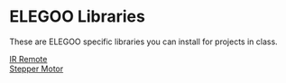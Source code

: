 # ELEGOO Libraries

These are ELEGOO specific libraries you can install for projects in class. 

[IR Remote](IRremote.zip)  
[Stepper Motor](Stepper.zip)  
